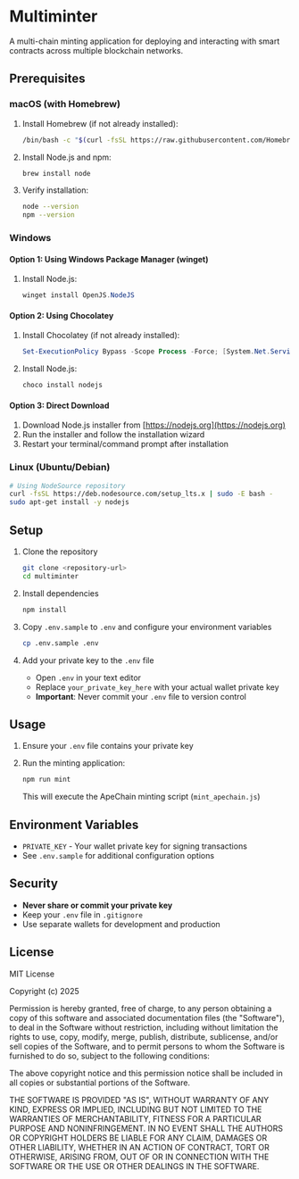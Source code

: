 # Multiminter

A multi-chain minting application for deploying and interacting with smart contracts across multiple blockchain networks.

## Prerequisites

### macOS (with Homebrew)

1. Install Homebrew (if not already installed):
   ```bash
   /bin/bash -c "$(curl -fsSL https://raw.githubusercontent.com/Homebrew/install/HEAD/install.sh)"
   ```

2. Install Node.js and npm:
   ```bash
   brew install node
   ```

3. Verify installation:
   ```bash
   node --version
   npm --version
   ```

### Windows

#### Option 1: Using Windows Package Manager (winget)
1. Install Node.js:
   ```powershell
   winget install OpenJS.NodeJS
   ```

#### Option 2: Using Chocolatey
1. Install Chocolatey (if not already installed):
   ```powershell
   Set-ExecutionPolicy Bypass -Scope Process -Force; [System.Net.ServicePointManager]::SecurityProtocol = [System.Net.ServicePointManager]::SecurityProtocol -bor 3072; iex ((New-Object System.Net.WebClient).DownloadString('https://chocolatey.org/install.ps1'))
   ```

2. Install Node.js:
   ```powershell
   choco install nodejs
   ```

#### Option 3: Direct Download
1. Download Node.js installer from [https://nodejs.org](https://nodejs.org)
2. Run the installer and follow the installation wizard
3. Restart your terminal/command prompt after installation

### Linux (Ubuntu/Debian)
```bash
# Using NodeSource repository
curl -fsSL https://deb.nodesource.com/setup_lts.x | sudo -E bash -
sudo apt-get install -y nodejs
```

## Setup

1. Clone the repository
   ```bash
   git clone <repository-url>
   cd multiminter
   ```

2. Install dependencies
   ```bash
   npm install
   ```

3. Copy `.env.sample` to `.env` and configure your environment variables
   ```bash
   cp .env.sample .env
   ```

4. Add your private key to the `.env` file
   - Open `.env` in your text editor
   - Replace `your_private_key_here` with your actual wallet private key
   - **Important**: Never commit your `.env` file to version control

## Usage

1. Ensure your `.env` file contains your private key
2. Run the minting application:
   ```bash
   npm run mint
   ```

   
   This will execute the ApeChain minting script (`mint_apechain.js`)

## Environment Variables

- `PRIVATE_KEY` - Your wallet private key for signing transactions
- See `.env.sample` for additional configuration options

## Security

- **Never share or commit your private key**
- Keep your `.env` file in `.gitignore`
- Use separate wallets for development and production

## License

MIT License

Copyright (c) 2025

Permission is hereby granted, free of charge, to any person obtaining a copy
of this software and associated documentation files (the "Software"), to deal
in the Software without restriction, including without limitation the rights
to use, copy, modify, merge, publish, distribute, sublicense, and/or sell
copies of the Software, and to permit persons to whom the Software is
furnished to do so, subject to the following conditions:

The above copyright notice and this permission notice shall be included in all
copies or substantial portions of the Software.

THE SOFTWARE IS PROVIDED "AS IS", WITHOUT WARRANTY OF ANY KIND, EXPRESS OR
IMPLIED, INCLUDING BUT NOT LIMITED TO THE WARRANTIES OF MERCHANTABILITY,
FITNESS FOR A PARTICULAR PURPOSE AND NONINFRINGEMENT. IN NO EVENT SHALL THE
AUTHORS OR COPYRIGHT HOLDERS BE LIABLE FOR ANY CLAIM, DAMAGES OR OTHER
LIABILITY, WHETHER IN AN ACTION OF CONTRACT, TORT OR OTHERWISE, ARISING FROM,
OUT OF OR IN CONNECTION WITH THE SOFTWARE OR THE USE OR OTHER DEALINGS IN THE
SOFTWARE.
